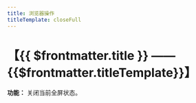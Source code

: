 ```yaml
---
title: 浏览器操作
titleTemplate: closeFull
---
```


# 【{{ $frontmatter.title }} —— {{$frontmatter.titleTemplate}}】

**功能：** 关闭当前全屏状态。